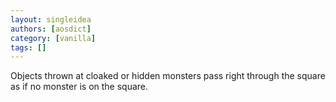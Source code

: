 ```yaml
---
layout: singleidea
authors: [aosdict]
category: [vanilla]
tags: []
---
```

Objects thrown at cloaked or hidden monsters pass right through the square as if no monster is on the square.
